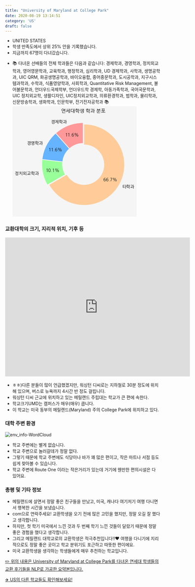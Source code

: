 ```yaml
---
title: "University of Maryland at College Park"
date: 2020-08-19 13:14:51
category: 'US'
draft: false
---
```



* UNITED STATES
* 학생 만족도에서 상위 25% 안을 기록했습니다.
* 지금까지 67명이 다녀갔습니다. 
- 📚 다녀온 선배들의 전체 학과들은 다음과 같습니다: 경제학과, 경영학과, 정치외교학과, 영어영문학과, 교육학과, 행정학과, 심리학과, UD 경제학과, 사학과, 생명공학과, UIC QRM, 화공생명공학과, 바이오융합, 중어중문학과, 도시공학과, 지구시스템과학과, 수학과, 식품영양학과, 사회학과, Quantitative Risk Management, 불어불문학과, 언더우드국제학부, 언더우드학 경제학, 아동가족학과, 국어국문학과, UIC 정치외교학, 생활디자인, UIC정치외교학과, 의류환경학과, 법학과, 물리학과, 신문방송학과, 생화학과, 인문학부, 전기전자공학과 📚
![department-info](../plots/US000211.png)
### 교환대학의 크기, 지리적 위치, 기후 등
<iframe
width="600"
height="450"
frameborder="0" style="border:0"
src="https://www.google.com/maps/embed/v1/place?key=AIzaSyC9e1AME-pVmWC4hBpFdu5S4dKzyepa3HQ&q=University+of+Maryland+at+College+Park&center=38.9869183,-76.9425543&zoom=14" allowfullscreen>
</iframe>

* ㅎㅎ)다른 분들이 많이 언급했겠지만, 워싱턴 디씨로는 지하철로 30분 정도에 위치해 있으며, 버스로 뉴욕까지 4시간 반 정도 걸립니다.
* 워싱턴 디씨 근교에 위치하고 있는 메릴랜드 주립대는 학교가 큰 편에 속한다.
* 학교크기UMD는 캠퍼스가 매우(매우) 큽니다.
* 이 학교는 미국 동부의 메릴랜드(Maryland) 주의 College Park에 위치하고 있다.


### 대학 주변 환경

![env_info-WordCloud](../univ_wordclouds_okt/env_info/US000211_env_info_okt.png)

* 학교 주변에는 별게 없습니다.
* 학교 주변으로 놀러갈데가 정말 없다.
* 그렇기 때문에 학교 주변에도 식당이나 바가 꽤 많은 편이고, 작은 마트나 서점 등도 쉽게 찾아볼 수 있습니다.
* 학교 주변에 Route One 이라는 작은거리가 있는데 거기에 웬만한 편의시설은 다 있어요.


### 총평 및 기타 정보 
* 메릴랜드에 살면서 정말 좋은 친구들을 만났고, 미국, 캐나다 여기저기 여행 다니면서 행복한 시간을 보냈습니다.
* com으로 연락주세요! 교환학생을 오기 전에 많은 고민을 했지만, 정말 오길 잘 했다고 생각합니다.
* 하지만, 첫 학기 미국에서 느낀 것과 두 번째 학기 느낀 것들이 달랐기 때문에 정말 좋은 경험을 했다고 생각합니다.
* 그리고 메릴랜드 대학교로의 교환학생은 적극추천입니다!!♥ 여행을 다니기에 지리적으로도 정말 좋은 곳이고 학교 분위기도 포근하고 따뜻한 편이에요.
* 미국 교환학생을 생각하는 학생들에게 매우 추천하는 학교입니다.


[✏️ 위의 내용은 University of Maryland at College Park를 다녀온 연세대 학생들의 교환 후기들을 NLP로 가공한 요약본입니다.](http://oia.yonsei.ac.kr/partner/expReport.asp?ucode=US000211&bgbn=A)

[✈️ US의 다른 학교들도 확인해보세요!](https://yonsei-exchange.netlify.app/?category=US)
